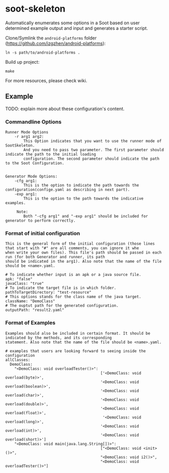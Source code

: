 # soot-skeleton
Automatically enumerates some options in a Soot based on user determined example output and input and generates a starter script.

Clone/Symlink the `android-platforms` folder (https://github.com/izgzhen/android-platforms):

```
ln -s path/to/android-platforms .
```
Build up project:
```
make
```
For more resources, please check wiki.

## Example

TODO: explain more about these configuration's content.

### Commandline Options
```
Runner Mode Options
    -r arg1 arg2:
        This Option indicates that you want to use the runner mode of SootSkeleton.
        And you need to pass two parameter. The first parameter should indicate the path to the initial loading
        configuration. The second parameter should indicate the path to the Soot Configuration.
 
          
Generator Mode Options:
    -cfg arg1:
        This is the option to indicate the path towards the configuration(confige.yaml as describing in next part).
    -exp arg1:
        This is the option to the path towards the indicative examples.
        
     Note:
        Both "-cfg arg1" and "-exp arg1" should be included for generator to perform correctly.   
```

### Format of initial configuration 
```
This is the general form of the initial configuration (those lines that start with "#" are all comments, you can ignore it whe
when write your own files). This file's path should be passed in each run (for both Generator and runner, its path
should be indicated in the arg1). Also note that the name of the file should be <name>.yaml.

# To indicate whether input is an apk or a java source file.
apk: "false"
javaClass: "true"
# To indicate the target file is in which folder.
pathToTargetDirectory: "test-resource"
# This options stands for the class name of the java target.
className: "DemoClass"
# The ouptut path for the generated configuration.
outputPath: "result2.yaml"

```

### Format of Examples
```
Examples should also be included in certain format. It should be indicated by the methods, and its corresponding
statement. Also note that the name of the file should be <name>.yaml.

# examples that users are looking forward to seeing inside the configuration
allClasses:
  DemoClass:
    "<DemoClass: void overloadTester()>":
                                          ['<DemoClass: void overload(byte)>',
                                          '<DemoClass: void overload(boolean)>',
                                          '<DemoClass: void overload(char)>',
                                          '<DemoClass: void overload(double)>',
                                          '<DemoClass: void overload(float)>',
                                           '<DemoClass: void overload(long)>',
                                          '<DemoClass: void overload(int)>',
                                          '<DemoClass: void overload(short)>']
    "<DemoClass: void main(java.lang.String[])>":
                                          ["<DemoClass: void <init>()>",
                                          "<DemoClass: void i2()>",
                                          "<DemoClass: void overloadTester()>"]

```